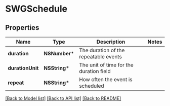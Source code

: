 # SWGSchedule

## Properties
Name | Type | Description | Notes
------------ | ------------- | ------------- | -------------
**duration** | **NSNumber*** | The duration of the repeatable events | 
**durationUnit** | **NSString*** | The unit of time for the duration field | 
**repeat** | **NSString*** | How often the event is scheduled | 

[[Back to Model list]](../README.md#documentation-for-models) [[Back to API list]](../README.md#documentation-for-api-endpoints) [[Back to README]](../README.md)


